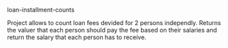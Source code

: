 loan-installment-counts

Project allows to count loan fees devided for 2 persons independly. Returns the valuer that each person should pay the fee based on their salaries and return the salary that each person has to receive.
